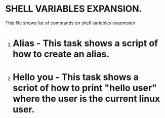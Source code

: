 # SHELL VARIABLES EXPANSION.

This file shows list of commands on shell variables exaomsion

1. # Alias - This task shows a script of how to create an alias.

2. # Hello you - This task shows a scriot of how to print "hello user" where the user is the current linux user.